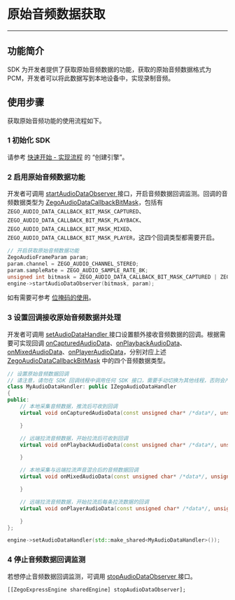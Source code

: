 # 原始音频数据获取

- - -

## 功能简介

SDK 为开发者提供了获取原始音频数据的功能，获取的原始音频数据格式为 PCM，开发者可以将此数据写到本地设备中，实现录制音频。

## 使用步骤

获取原始音频功能的使用流程如下。

### 1 初始化 SDK

请参考 [快速开始 - 实现流程](https://doc-zh.zego.im/article/8184#CreateEngine) 的 “创建引擎”。

### 2 启用原始音频数据功能

开发者可调用 [startAudioDataObserver ](https://doc-zh.zego.im/article/api?doc=Express_Video_SDK_API~cpp_linux~class~IZegoExpressEngine#start-audio-data-observer) 接口，开启音频数据回调监测。回调的音频数据类型为 [ZegoAudioDataCallbackBitMask](https://doc-zh.zego.im/article/api?doc=Express_Video_SDK_API~cpp_linux~enum~ZegoAudioDataCallbackBitMask)，包括有 `ZEGO_AUDIO_DATA_CALLBACK_BIT_MASK_CAPTURED`、`ZEGO_AUDIO_DATA_CALLBACK_BIT_MASK_PLAYBACK`、`ZEGO_AUDIO_DATA_CALLBACK_BIT_MASK_MIXED`、`ZEGO_AUDIO_DATA_CALLBACK_BIT_MASK_PLAYER`，这四个回调类型都需要开启。	 

```cpp
// 开启获取原始音频数据功能
ZegoAudioFrameParam param;
param.channel = ZEGO_AUDIO_CHANNEL_STEREO;
param.sampleRate = ZEGO_AUDIO_SAMPLE_RATE_8K;
unsigned int bitmask = ZEGO_AUDIO_DATA_CALLBACK_BIT_MASK_CAPTURED | ZEGO_AUDIO_DATA_CALLBACK_BIT_MASK_PLAYBACK | ZEGO_AUDIO_DATA_CALLBACK_BIT_MASK_MIXED | ZEGO_AUDIO_DATA_CALLBACK_BIT_MASK_PLAYER;
engine->startAudioDataObserver(bitmask, param);
```

<Note title="说明">


如有需要可参考 [位掩码的使用](https://doc-zh.zego.im/article/8665)。

</Note>



### 3 设置回调接收原始音频数据并处理

开发者可调用 [setAudioDataHandler ](https://doc-zh.zego.im/article/api?doc=Express_Video_SDK_API~cpp_linux~class~IZegoExpressEngine#set-audio-data-handler) 接口设置额外接收音频数据的回调。根据需要可实现回调 [onCapturedAudioData](https://doc-zh.zego.im/article/api?doc=Express_Video_SDK_API~cpp_linux~class~IZegoAudioDataHandler#on-captured-audio-data)、[onPlaybackAudioData](https://doc-zh.zego.im/article/api?doc=Express_Video_SDK_API~cpp_linux~class~IZegoAudioDataHandler#on-playback-audio-data)、[onMixedAudioData](https://doc-zh.zego.im/article/api?doc=Express_Video_SDK_API~cpp_linux~class~IZegoAudioDataHandler#on-mixed-audio-data)、[onPlayerAudioData](https://doc-zh.zego.im/article/api?doc=Express_Video_SDK_API~cpp_linux~class~IZegoAudioDataHandler#on-player-audio-data)，分别对应上述 [ZegoAudioDataCallbackBitMask](https://doc-zh.zego.im/article/api?doc=Express_Video_SDK_API~cpp_linux~enum~ZegoAudioDataCallbackBitMask) 中的四个音频数据类型。

```cpp
// 设置原始音频数据回调
// 请注意，请勿在 SDK 回调线程中调用任何 SDK 接口，需要手动切换为其他线程，否则会产生死锁
class MyAudioDataHandler: public IZegoAudioDataHandler
{
public:
    // 本地采集音频数据，推流后可收到回调 
    virtual void onCapturedAudioData(const unsigned char* /*data*/, unsigned int /*dataLength*/, ZegoAudioFrameParam /*param*/) {

    }

    // 远端拉流音频数据，开始拉流后可收到回调 
    virtual void onPlaybackAudioData(const unsigned char* /*data*/, unsigned int /*dataLength*/, ZegoAudioFrameParam /*param*/) {

    }

    // 本地采集与远端拉流声音混合后的音频数据回调 
    virtual void onMixedAudioData(const unsigned char* /*data*/, unsigned int /*dataLength*/, ZegoAudioFrameParam /*param*/) {

    }

    // 远端拉流音频数据，开始拉流后每条拉流数据的回调 
    virtual void onPlayerAudioData(const unsigned char* /*data*/, unsigned int /*dataLength*/, ZegoAudioFrameParam /*param*/, const std::string& /*streamID*/) {

    }
};

engine->setAudioDataHandler(std::make_shared<MyAudioDataHandler>());
```

### 4 停止音频数据回调监测



若想停止音频数据回调监测，可调用 [stopAudioDataObserver ](https://doc-zh.zego.im/article/api?doc=Express_Video_SDK_API~cpp_linux~class~IZegoExpressEngine#stop-audio-data-observer) 接口。

 ```objc
[[ZegoExpressEngine sharedEngine] stopAudioDataObserver];
```
